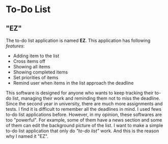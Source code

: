 # To-Do List 

## "EZ"
The to-do list application is named **EZ**. This application has following *features*: 
- Adding item to the list
- Cross items off
- Showing all  items
- Showing completed items
- Set priorities of items
- Remind user when items in the list approach the deadline
  
 This software is designed for anyone who wants to keep tracking their to-do list, managing 
 their work and reminding them not to miss the deadline. Since the second year in university,
 there are much more assignments and tests. I find it is difficult to remember all the deadlines
 in mind. I used fews to-do list applications before. However, in my opinion, these softwares are
 too "powerful". For example, some of them have a news section and some of them can edit the background
 picture of the list. I want to make a simple to-do list application that only do *"to-do list"* work.
 And this is the reason why I named it "EZ".